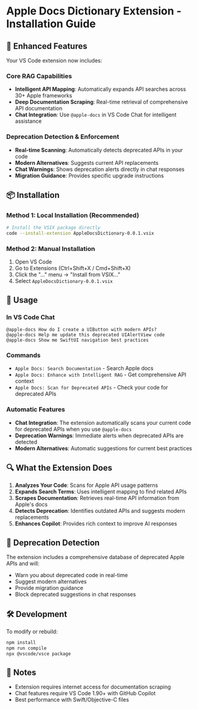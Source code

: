 # Apple Docs Dictionary Extension - Installation Guide

## 🚀 Enhanced Features

Your VS Code extension now includes:

### Core RAG Capabilities
- **Intelligent API Mapping**: Automatically expands API searches across 30+ Apple frameworks
- **Deep Documentation Scraping**: Real-time retrieval of comprehensive API documentation
- **Chat Integration**: Use `@apple-docs` in VS Code Chat for intelligent assistance

### Deprecation Detection & Enforcement
- **Real-time Scanning**: Automatically detects deprecated APIs in your code
- **Modern Alternatives**: Suggests current API replacements
- **Chat Warnings**: Shows deprecation alerts directly in chat responses
- **Migration Guidance**: Provides specific upgrade instructions

## 📦 Installation

### Method 1: Local Installation (Recommended)
```bash
# Install the VSIX package directly
code --install-extension AppleDocsDictionary-0.0.1.vsix
```

### Method 2: Manual Installation
1. Open VS Code
2. Go to Extensions (Ctrl+Shift+X / Cmd+Shift+X)
3. Click the "..." menu → "Install from VSIX..."
4. Select `AppleDocsDictionary-0.0.1.vsix`

## 🎯 Usage

### In VS Code Chat
```
@apple-docs How do I create a UIButton with modern APIs?
@apple-docs Help me update this deprecated UIAlertView code
@apple-docs Show me SwiftUI navigation best practices
```

### Commands
- `Apple Docs: Search Documentation` - Search Apple docs
- `Apple Docs: Enhance with Intelligent RAG` - Get comprehensive API context
- `Apple Docs: Scan for Deprecated APIs` - Check your code for deprecated APIs

### Automatic Features
- **Chat Integration**: The extension automatically scans your current code for deprecated APIs when you use `@apple-docs`
- **Deprecation Warnings**: Immediate alerts when deprecated APIs are detected
- **Modern Alternatives**: Automatic suggestions for current best practices

## 🔍 What the Extension Does

1. **Analyzes Your Code**: Scans for Apple API usage patterns
2. **Expands Search Terms**: Uses intelligent mapping to find related APIs
3. **Scrapes Documentation**: Retrieves real-time API information from Apple's docs
4. **Detects Deprecation**: Identifies outdated APIs and suggests modern replacements
5. **Enhances Copilot**: Provides rich context to improve AI responses

## 🚨 Deprecation Detection

The extension includes a comprehensive database of deprecated Apple APIs and will:
- Warn you about deprecated code in real-time
- Suggest modern alternatives
- Provide migration guidance
- Block deprecated suggestions in chat responses

## 🛠 Development

To modify or rebuild:
```bash
npm install
npm run compile
npx @vscode/vsce package
```

## 📝 Notes

- Extension requires internet access for documentation scraping
- Chat features require VS Code 1.90+ with GitHub Copilot
- Best performance with Swift/Objective-C files
